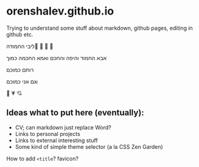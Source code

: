 # orenshalev.github.io

Trying to understand some stuff about markdown, github pages, editing in github etc.

ליבי החמודה💖 💙 💚 💛

אבא החמוד והיפה והחכם ואמא החכמה כמוך

רותם כמוכם

וגם אני כמוכם

💖 💗 💘

## Ideas what to put here (eventually):
* CV; can markdown just replace Word?
* Links to personal projects
* Links to external interesting stuff
* Some kind of simple theme selector (a la CSS Zen Garden)

How to add `<title`? favicon?

